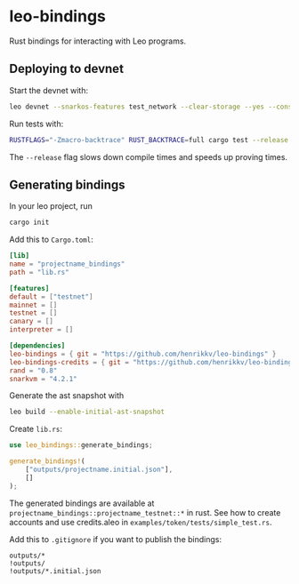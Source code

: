 # leo-bindings

Rust bindings for interacting with Leo programs.


## Deploying to devnet

Start the devnet with:
```bash
leo devnet --snarkos-features test_network --clear-storage --yes --consensus-heights 0,1,2,3,4,5,6,7,8,9 --snarkos ~/.cargo/bin/snarkos --tmux
```

Run tests with:
```bash
RUSTFLAGS="-Zmacro-backtrace" RUST_BACKTRACE=full cargo test --release -- --nocapture
```
The `--release` flag slows down compile times and speeds up proving times.


## Generating bindings

In your leo project, run 
```bash
cargo init
```

Add this to `Cargo.toml`:
```toml
[lib]
name = "projectname_bindings"
path = "lib.rs"

[features]
default = ["testnet"]
mainnet = []
testnet = []
canary = []
interpreter = []

[dependencies]
leo-bindings = { git = "https://github.com/henrikkv/leo-bindings" }
leo-bindings-credits = { git = "https://github.com/henrikkv/leo-bindings" }
rand = "0.8"
snarkvm = "4.2.1"
```

Generate the ast snapshot with 
```bash
leo build --enable-initial-ast-snapshot
```

Create `lib.rs`:
```rust
use leo_bindings::generate_bindings;

generate_bindings!(
    ["outputs/projectname.initial.json"],
    []
);
```
The generated bindings are available at `projectname_bindings::projectname_testnet::*` in rust.
See how to create accounts and use credits.aleo in `examples/token/tests/simple_test.rs`.

Add this to `.gitignore` if you want to publish the bindings:
```gitignore
outputs/*
!outputs/
!outputs/*.initial.json
```
